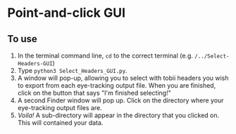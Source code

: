 # Point-and-click GUI  

## To use  
1. In the terminal command line, `cd` to the correct terminal (e.g. `/../Select-Headers-GUI`)  
2. Type `python3 Select_Headers_GUI.py`.  
3. A window will pop-up, allowing you to select with tobii headers you wish to export from each eye-tracking output file.  When you are finished, click on the button that says "I'm finished selecting!"  
4. A second Finder window will pop up. Click on the directory where your eye-tracking output files are.  
5. *Voila!* A sub-directory will appear in the directory that you clicked on. This will contained your data.

